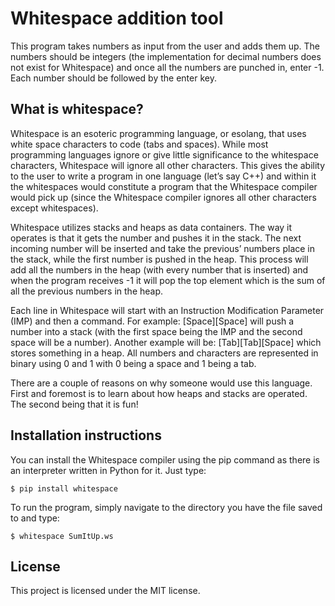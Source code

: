 # Whitespace addition tool
This program takes numbers as input from the user and adds them up. The numbers should be integers (the implementation for decimal numbers does not exist for Whitespace) and once all the numbers are punched in, enter -1. Each number should be followed by the enter key.

## What is whitespace?
Whitespace is an esoteric programming language, or esolang, that uses white space characters to code (tabs and spaces). While most programming languages ignore or give little significance to the whitespace characters, Whitespace will ignore all other characters. This gives the ability to the user to write a program in one language (let’s say C++) and within it the whitespaces would constitute a program that the Whitespace compiler would pick up (since the Whitespace compiler ignores all other characters except whitespaces).

Whitespace utilizes stacks and heaps as data containers. The way it operates is that it gets the number and pushes it in the stack. The next incoming number will be inserted and take the previous’ numbers place in the stack, while the first number is pushed in the heap. This process will add all the numbers in the heap (with every number that is inserted) and when the program receives -1 it will pop the top element which is the sum of all the previous numbers in the heap.

Each line in Whitespace will start with an Instruction Modification Parameter (IMP) and then a command. For example:
[Space][Space] will push a number into a stack (with the first space being the IMP and the second space will be a number).
Another example will be:
[Tab][Tab][Space] which stores something in a heap. All numbers and characters are represented in binary using 0 and 1 with 0 being a space and 1 being a tab.

There are a couple of reasons on why someone would use this language. First and foremost is to learn about how heaps and stacks are operated. The second being that it is fun!
 
 ## Installation instructions
 You can install the Whitespace compiler using the pip command as there is an interpreter written in Python for it. Just type:
 ```
 $ pip install whitespace
 ```
 
 To run the program, simply navigate to the directory you have the file saved to and type:
 ```
 $ whitespace SumItUp.ws
 ```
 
 ## License
 This project is licensed under the MIT license.
 